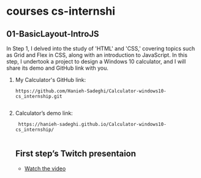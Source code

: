 <h1>courses cs-internshi </h1>
<h2>01-BasicLayout-IntroJS </h2>
    <p>In Step 1, I delved into the study of 'HTML' and 'CSS,' covering topics such as Grid and Flex in CSS, along with an introduction to JavaScript. In this step, I undertook a project to design a Windows 10 calculator, and I will share its demo and GitHub link with you.</p>
<ol>
  <li>
        <p>My Calculator's GitHub link:</p>
        <pre><code>https://github.com/Hanieh-Sadeghi/Calculator-windows10-cs_internship.git
  </code></pre>
      </li>
      <li>
        <p>Calculator’s demo link:</p>
        <pre><code> https://hanieh-sadeghi.github.io/Calculator-windows10-cs_internship/
  </code></pre>
      
 </li>
    <h2>First step’s Twitch presentaion</h2>
    <ul>
      <li>
        <a href=" Basic Layout - Introduction to JS" target="_new"
          >Watch the video</a
        >
      </li>
    </ul>
</ol>
